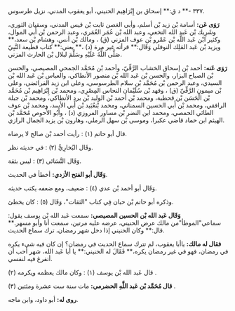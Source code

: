 ٣٣٧ -** د ق:** إسحاق بن إِبْرَاهِيم الحنيني، أبو يعقوب المدني، نزيل طرسوس.

**رَوَى عَن:** أسامة بْن زيد بْن أسلم، وأبي الغصن ثابت بْن قيس المدني، وسفيان الثوري، وشَرِيك بْن عَبد الله النخعي، وعبد الله بْن عُمَر العُمَري، وعبد الرحمن بْن أَبي الموال، وكثير ابْن عَبد اللَّه بْن عَمْرو بْن عوف المزني (ق) ، ومالك بْن أنس، وهشام بْن سعد،** ويزيد بْن عَبد المَلِك النوفلي وَقَال:** قرأته غير مرة (د) ،** يعني:** كتاب قطيعة النَّبِيّ صَلَّى اللَّهُ عَلَيْهِ وسَلَّمَ لبلال بْن الحارث المزني.

**رَوَى عَنه:** أحمد بْن إسحاق الخشاب الرَّقِّيّ، وأحمد بْن مُحَمَّد الجمحي المصيصي، والحسن بْن الصباح البزار، والحسن بْن عَبد الله بْن منصور الأنطاكي، والعباس بْن عَبد الله بْن السيدي، وعبد الرحمن بْن مُحَمَّد بْن سلام الطرسوسي، وعلي ابن زيد الفرائضي، وعلي بْن ميمون الرَّقِّيّ (ق) ، وفهد بْن سُلَيْمان النحاس المِصْرِي، ومحمد بْن إِبْرَاهِيم بْن مُحَمَّد بْن الْحَسَن بْن قحطبة، ومحمد بْن أحمد بْن الوليد بْن برد الأنطاكي، ومحمد بْن جبلة الرافقي، ومحمد بْن أَبي الحسين السمناني، ومحمد بْنعُبَيد بْن أَبي الأسد، ومحمد بْن عوف الطائي الحمصي، ومحمد ابن النضر بْن مساور المروزي (د) ، وأَبُو الأَحوص مُحَمَّد بْن الهيثم ابن حماد قاضي عكبرا، وموسى بْن سهل الرملي، وهارون بْن يزيد الجمال الرازي.

قال أبو حاتم (١) : رأيت أحمد بْن صالح لا يرضاه.

وقَال البُخارِيُّ (٢) : في حديثه نظر.

وَقَال النَّسَائي (٣) : ليس بثقة.

**وَقَال أبو الفتح الأزدي:** أخطأ في الحديث.

وَقَال أبو أحمد بْن عدي (٤) : ضعيف، ومع ضعفه يكتب حديثه.

وذكره أبو حاتم بْن حبان فِي كتاب "الثقات"، وَقَال (٥) : كان يخطئ.

**وَقَال عَبد الله بْن الحسين المصيصي:** سمعت عَبد الله بْن يوسف يقول: سماعي"الموطأ"من مالك عرض الحنيني، عرضه عليه مرتين، سمعت أنا وأبو مسهر.** قال:** وكان الحنيني إذا دخل شهر رمضان، ترك سماع الحديث.

**فقال له مالك:** ياأبا يعقوب، لم تترك سماع الحديث في رمضان؟ إن كان فيه شيء يكره في رمضان، فهو في غير رمضان يكره،** فَقَالَ له الحنيني:** يا أبا عَبد الله، شهر أحب أن أتفرغ فيه لنفسي.

قال عَبد الله بْن يوسف (١) : وكان مالك يعظمه ويكرمه (٢) .

**قال مُحَمَّد بْن عَبد اللَّهِ الحضرمي:** مات سنة ست عشرة ومئتين (٣) .

**روى له:** أبو داود، وابن ماجه.